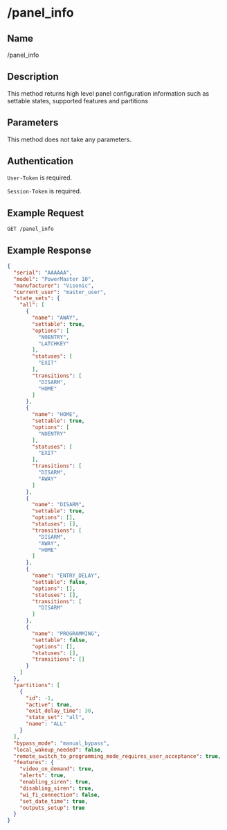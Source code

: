 # /panel_info

## Name
/panel_info

## Description
This method returns high level panel configuration information such as settable states, supported features and partitions

## Parameters
This method does not take any parameters.

## Authentication
`User-Token` is required.

`Session-Token` is required.

## Example Request
`GET /panel_info`

## Example Response
```json
{
  "serial": "AAAAAA",
  "model": "PowerMaster 10",
  "manufacturer": "Visonic",
  "current_user": "master_user",
  "state_sets": {
    "all": [
      {
        "name": "AWAY",
        "settable": true,
        "options": [
          "NOENTRY",
          "LATCHKEY"
        ],
        "statuses": [
          "EXIT"
        ],
        "transitions": [
          "DISARM",
          "HOME"
        ]
      },
      {
        "name": "HOME",
        "settable": true,
        "options": [
          "NOENTRY"
        ],
        "statuses": [
          "EXIT"
        ],
        "transitions": [
          "DISARM",
          "AWAY"
        ]
      },
      {
        "name": "DISARM",
        "settable": true,
        "options": [],
        "statuses": [],
        "transitions": [
          "DISARM",
          "AWAY",
          "HOME"
        ]
      },
      {
        "name": "ENTRY_DELAY",
        "settable": false,
        "options": [],
        "statuses": [],
        "transitions": [
          "DISARM"
        ]
      },
      {
        "name": "PROGRAMMING",
        "settable": false,
        "options": [],
        "statuses": [],
        "transitions": []
      }
    ]
  },
  "partitions": [
    {
      "id": -1,
      "active": true,
      "exit_delay_time": 30,
      "state_set": "all",
      "name": "ALL"
    }
  ],
  "bypass_mode": "manual_bypass",
  "local_wakeup_needed": false,
  "remote_switch_to_programming_mode_requires_user_acceptance": true,
  "features": {
    "video_on_demand": true,
    "alerts": true,
    "enabling_siren": true,
    "disabling_siren": true,
    "wi_fi_connection": false,
    "set_date_time": true,
    "outputs_setup": true
  }
}
```
